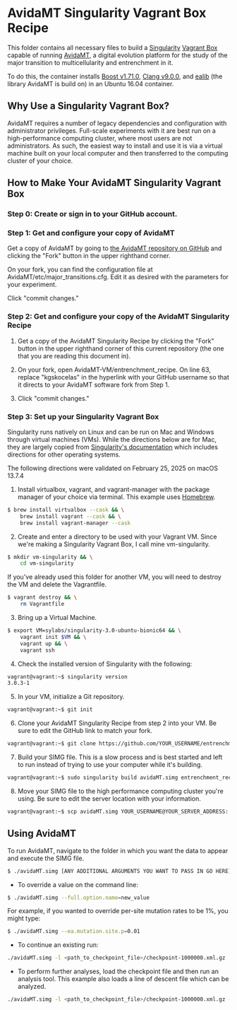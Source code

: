 # AvidaMT Singularity Vagrant Box Recipe

This folder contains all necessary files to build a [Singularity](https://sylabs.io/) [Vagrant Box](https://developer.hashicorp.com/vagrant/docs/boxes) capable of running [AvidaMT](https://github.com/kgskocelas/AvidaMT), a digital evolution platform for the study of the major transition to multicellularity and entrenchment in it. 

To do this, the container installs [Boost v1.71.0](https://boost.org), [Clang v9.0.0](https://clang.llvm.org/), and [ealib](https://github.com/dknoester/ealib) (the library AvidaMT is build on) in an Ubuntu 16.04 container. 


## Why Use a Singularity Vagrant Box?

AvidaMT requires a number of legacy dependencies and configuration with administrator privileges. Full-scale experiments with it are best run on a high-performance computing cluster, where most users are not administrators. As such, the easiest way to install and use it is via a virtual machine built on your local computer and then transferred to the computing cluster of your choice. 


## How to Make Your AvidaMT Singularity Vagrant Box

### Step 0: Create or sign in to your GitHub account.

### Step 1: Get and configure your copy of AvidaMT

Get a copy of AvidaMT by going to [the AvidaMT repository on GitHub](https://github.com/kgskocelas/AvidaMT.git) and clicking the "Fork" button in the upper righthand corner.

On your fork, you can find the configuration file at AvidaMT/etc/major_transitions.cfg. Edit it as desired with the parameters for your experiment.

Click "commit changes."

### Step 2: Get and configure your copy of the AvidaMT Singularity Recipe

1. Get a copy of the AvidaMT Singularity Recipe by clicking the "Fork" button in the upper righthand corner of this current repository (the one that you are reading this document in).

2. On your fork, open AvidaMT-VM/entrenchment_recipe. On line 63, replace "kgskocelas" in the hyperlink with your GitHub username so that it directs to your AvidaMT software fork from Step 1.

3. Click "commit changes."


### Step 3: Set up your Singularity Vagrant Box

Singularity runs natively on Linux and can be run on Mac and Windows through virtual machines (VMs). While the directions below are for Mac, they are largely copied from [Singularity's documentation](https://docs.sylabs.io/guides/3.0/user-guide/installation.html) which includes directions for other operating systems.

The following directions were validated on February 25, 2025 on macOS 13.7.4

1. Install virtualbox, vagrant, and vagrant-manager with the package manager of your choice via terminal. This example uses [Homebrew](https://brew.sh/).
```bash
$ brew install virtualbox --cask && \
    brew install vagrant --cask && \
    brew install vagrant-manager --cask
```

2. Create and enter a directory to be used with your Vagrant VM. Since we're making a Singularity Vagrant Box, I call mine vm-singularity.
```bash
$ mkdir vm-singularity && \
    cd vm-singularity
```

If you've already used this folder for another VM, you will need to destroy the VM and delete the Vagrantfile.
```bash
$ vagrant destroy && \
    rm Vagrantfile
```

3. Bring up a Virtual Machine.
```bash
$ export VM=sylabs/singularity-3.0-ubuntu-bionic64 && \
    vagrant init $VM && \
    vagrant up && \
    vagrant ssh
```

4. Check the installed version of Singularity with the following:
```bash
vagrant@vagrant:~$ singularity version
3.0.3-1
```

5. In your VM, initialize a Git repository.
```bash
vagrant@vagrant:~$ git init
```

6. Clone your AvidaMT Singularity Recipe from step 2 into your VM. Be sure to edit the GitHub link to match your fork.
```bash
vagrant@vagrant:~$ git clone https://github.com/YOUR_USERNAME/entrenchment.git
```

7. Build your SIMG file. This is a slow process and is best started and left to run instead of trying to use your computer while it's building.
```bash
vagrant@vagrant:~$ sudo singularity build avidaMT.simg entrenchment_recipe
```

8. Move your SIMG file to the high performance computing cluster you're using. Be sure to edit the server location with your information.
```bash
vagrant@vagrant:~$ scp avidaMT.simg YOUR_USERNAME@YOUR_SERVER_ADDRESS:
```


## Using AvidaMT

To run AvidaMT, navigate to the folder in which you want the data to appear and execute the SIMG file.  
```bash
$ ./avidaMT.simg [ANY ADDITIONAL ARGUMENTS YOU WANT TO PASS IN GO HERE]
```

* To override a value on the command line:
```bash
$ ./avidaMT.simg --full.option.name=new_value
```
For example, if you wanted to override per-site mutation rates to be 1%, you might type:
```bash
$ ./avidaMT.simg --ea.mutation.site.p=0.01
```

* To continue an existing run:
```bash
./avidaMT.simg -l <path_to_checkpoint_file>/checkpoint-1000000.xml.gz
```

* To perform further analyses, load the checkpoint file and then run an analysis tool. This example also loads a line of descent file which can be analyzed.
```bash
./avidaMT.simg -l <path_to_checkpoint_file>/checkpoint-1000000.xml.gz --analyze lod_fitness --ea.analysis.input.filename <path_to_checkpoint_file>/lod-1000000.xml.gz
```

